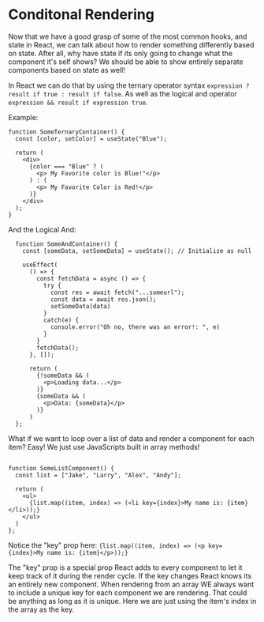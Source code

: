 # Conditonal Rendering

Now that we have a good grasp of some of the most common hooks, and state in React, we can talk about how to render something differently based on state. After all, why have state if its only going to change what the component it's self shows? We should be able to show entirely separate components based on state as well!

In React we can do that by using the ternary operator syntax `expression ? result if true : result if false`. As well as the logical and operator `expression && result if expression true`.

Example:

```tsx
function SomeTernaryContainer() {
  const [color, setColor] = useState("Blue");

  return (
    <div>
      {color === "Blue" ? (
        <p> My Favorite color is Blue!"</p>
      ) : (
        <p> My Favorite Color is Red!</p>
      )}
    </div>
  );
}
```

And the Logical And:

```tsx
  function SomeAndContainer() {
    const [someData, setSomeData] = useState(); // Initialize as null

    useEffect(
      () => {
        const fetchData = async () => {
          try {
            const res = await fetch("...someurl");
            const data = await res.json();
            setSomeData(data)
          }
          catch(e) {
            console.error("Oh no, there was an error!: ", e)
          }
        }
        fetchData();
      }, []);

      return (
        {!someData && (
          <p>Loading data...</p>
        )}
        {someData && (
          <p>Data: {someData}</p>
        )}
      )
  };
```

What if we want to loop over a list of data and render a component for each item? Easy! We just use JavaScripts built in array methods!

```tsx

function SomeListComponent() {
  const list = ["Jake", "Larry", "Alex", "Andy"];

  return (
    <ul>
      {list.map((item, index) => (<li key={index}>My name is: {item}</li>));}
    </ul>
  )
};
```

Notice the "key" prop here: `{list.map((item, index) => (<p key={index}>My name is: {item}</p>));}`

The "key" prop is a special prop React adds to every component to let it keep track of it during the render cycle. If the key changes React knows its an entirely new component. When rendering from an array WE always want to include a unique key for each component we are rendering. That could be anything as long as it is unique. Here we are just using the item's index in the array as the key.
